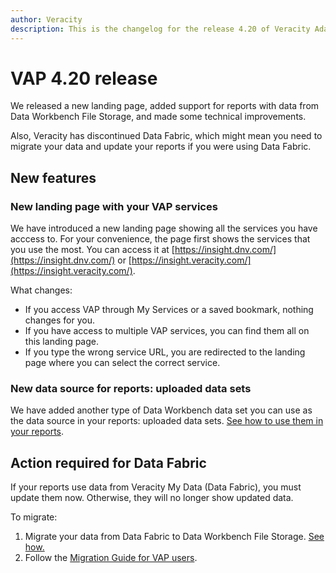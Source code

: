 ```yaml
---
author: Veracity
description: This is the changelog for the release 4.20 of Veracity Adapter for Power BI (VAP).
---
```

# VAP 4.20 release

We released a new landing page, added support for reports with data from Data Workbench File Storage, and made some technical improvements. 

Also, Veracity has discontinued Data Fabric, which might mean you need to migrate your data and update your reports if you were using Data Fabric.

## New features

### New landing page with your VAP services
We have introduced a new landing page showing all the services you have acccess to. For your convenience, the page first shows the services that you use the most.  You can access it at [https://insight.dnv.com/](https://insight.dnv.com/) or [https://insight.veracity.com/](https://insight.veracity.com/).

What changes:
- If you access VAP through My Services or a saved bookmark, nothing changes for you.
- If you have access to multiple VAP services, you can find them all on this landing page.
- If you type the wrong service URL, you are redirected to the landing page where you can select the correct service.


### New data source for reports: uploaded data sets
We have added another type of Data Workbench data set you can use as the data source in your reports: uploaded data sets. [See how to use them in your reports](../file-storage-as-data-source/introduction.md).

## Action required for Data Fabric
If your reports use data from Veracity My Data (Data Fabric), you must update them now. Otherwise, they will no longer show updated data.

To migrate:
1. Migrate your data from Data Fabric to Data Workbench File Storage. [See how.](../../dataworkbench/filestorage/migrating.md)
2. Follow the [Migration Guide for VAP users](../dfmigration.md).
